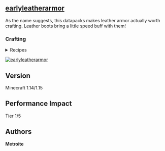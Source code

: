 ## [earlyleatherarmor](https://download.metroite.de/#/home?url=https://github.com/Metroite/datapacks/tree/master/earlyleatherarmor&rootDirectory=false)

As the name suggests, this datapacks makes leather armor actually worth crafting. Leather boots bring a little speed buff with them!

### Crafting

<details>
<summary>Recipes</summary>
<br>

*/ - Stick*

*L - Leather*

**Leather Helmet:**
```
/L/
/ /

```

**Leather Chestplate:**
```
/ /
/L/
/L/
```

**Leather Leggings:**
```
/L/
/ /
/ /
```

**Leather Boots:**
```

/ /
L L
```

</details>

<a href="https://download.metroite.de/#/home?url=https://github.com/Metroite/datapacks/tree/master/earlyleatherarmor&rootDirectory=false" rel="All recipes">![earlyleatherarmor](earlyleatherarmor.png?raw=true "All recipes")</a>

## Version

Minecraft 1.14/1.15

## Performance Impact

Tier 1/5

## Authors

**Metroite**

